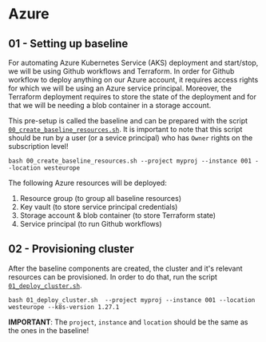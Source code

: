 # Azure

## 01 - Setting up baseline

For automating Azure Kubernetes Service (AKS) deployment and start/stop, we will be using Github workflows and Terraform. In order for Github workflow to deploy anything on our Azure account, it requires access rights for which we will be using an Azure service principal. Moreover, the Terraform deployment requires to store the state of the deployment and for that we will be needing a blob container in a storage account.

This pre-setup is called the baseline and can be prepared with the script [`00_create_baseline_resources.sh`](/infra/cluster/azure/scripts/00_create_baseline_resources.sh). It is important to note that this script should be run by a user (or a sevice principal) who has `Owner` rights on the subscription level!

```shell
bash 00_create_baseline_resources.sh --project myproj --instance 001 --location westeurope
```

The following Azure resources will be deployed:

1. Resource group (to group all baseline resources)
2. Key vault (to store service principal credentials)
3. Storage account & blob container (to store Terraform state)
4. Service principal (to run Github workflows)

## 02 - Provisioning cluster

After the baseline components are created, the cluster and it's relevant resources can be provisioned. In order to do that, run the script [`01_deploy_cluster.sh`](/infra/cluster/azure/scripts/01_deploy_cluster.sh).

```shell
bash 01_deploy_cluster.sh  --project myproj --instance 001 --location westeurope --k8s-version 1.27.1
```

**IMPORTANT**: The `project`, `instance` and `location` should be the same as the ones in the baseline!
